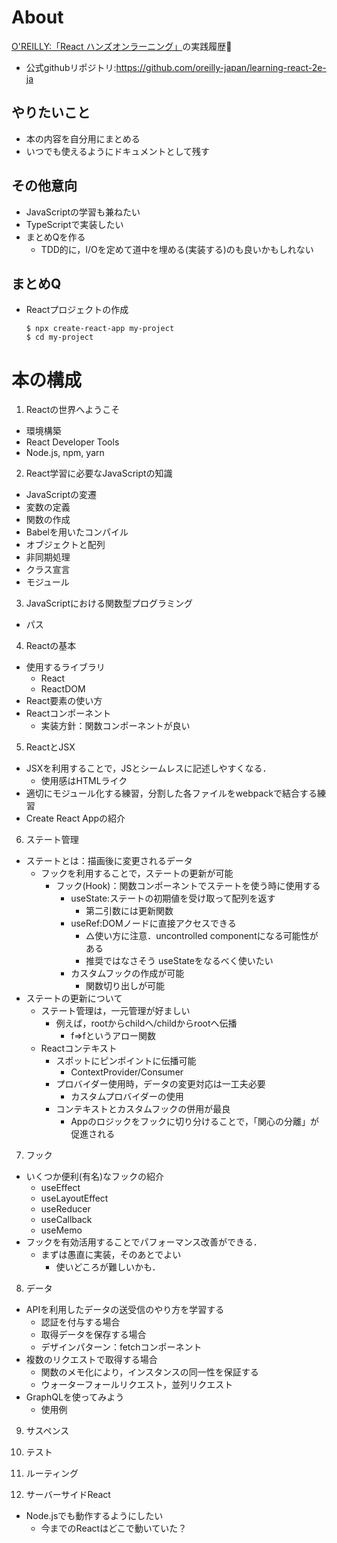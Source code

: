 # About
[O'REILLY:「React ハンズオンラーニング」](https://www.oreilly.co.jp/books/9784873119380/)の実践履歴:brain:
- 公式githubリポジトリ:https://github.com/oreilly-japan/learning-react-2e-ja

## やりたいこと
- 本の内容を自分用にまとめる
- いつでも使えるようにドキュメントとして残す

## その他意向
- JavaScriptの学習も兼ねたい
- TypeScriptで実装したい
- まとめQを作る
  - TDD的に，I/Oを定めて道中を埋める(実装する)のも良いかもしれない

## まとめQ
- Reactプロジェクトの作成
    ```Shell
    $ npx create-react-app my-project
    $ cd my-project
    ```

# 本の構成
1. Reactの世界へようこそ
 - 環境構築
  - React Developer Tools
  - Node.js, npm, yarn

2. React学習に必要なJavaScriptの知識
 - JavaScriptの変遷
  - 変数の定義
  - 関数の作成
  - Babelを用いたコンパイル
  - オブジェクトと配列
  - 非同期処理
  - クラス宣言
  - モジュール

3. JavaScriptにおける関数型プログラミング
 - パス

4. Reactの基本
 - 使用するライブラリ
   - React
   - ReactDOM
 - React要素の使い方
 - Reactコンポーネント
   - 実装方針：関数コンポーネントが良い

5. ReactとJSX
 - JSXを利用することで，JSとシームレスに記述しやすくなる．
   - 使用感はHTMLライク
 - 適切にモジュール化する練習，分割した各ファイルをwebpackで結合する練習
 - Create React Appの紹介
  
6. ステート管理
 - ステートとは：描画後に変更されるデータ
   - フックを利用することで，ステートの更新が可能
     - フック(Hook)：関数コンポーネントでステートを使う時に使用する
       - useState:ステートの初期値を受け取って配列を返す
         - 第二引数には更新関数
       - useRef:DOMノードに直接アクセスできる
         - △使い方に注意．uncontrolled componentになる可能性がある
         - 推奨ではなさそう useStateをなるべく使いたい
       - カスタムフックの作成が可能 
         - 関数切り出しが可能
 - ステートの更新について
   - ステート管理は，一元管理が好ましい 
     - 例えば，rootからchildへ/childからrootへ伝播
       - f=>fというアロー関数
   - Reactコンテキスト
     - スポットにピンポイントに伝播可能
       - ContextProvider/Consumer
     - プロバイダー使用時，データの変更対応は一工夫必要
       - カスタムプロバイダーの使用
     - コンテキストとカスタムフックの併用が最良
       - Appのロジックをフックに切り分けることで，「関心の分離」が促進される

7. フック
 - いくつか便利(有名)なフックの紹介 
   - useEffect
   - useLayoutEffect
   - useReducer
   - useCallback
   - useMemo
 - フックを有効活用することでパフォーマンス改善ができる．
   - まずは愚直に実装，そのあとでよい
     - 使いどころが難しいかも．

8. データ
 - APIを利用したデータの送受信のやり方を学習する
   - 認証を付与する場合 
   - 取得データを保存する場合
   - デザインパターン：fetchコンポーネント  
 - 複数のリクエストで取得する場合 
   - 関数のメモ化により，インスタンスの同一性を保証する
   - ウォーターフォールリクエスト，並列リクエスト
 - GraphQLを使ってみよう
   - 使用例

9. サスペンス

10. テスト

11. ルーティング

12. サーバーサイドReact
 - Node.jsでも動作するようにしたい
   - 今までのReactはどこで動いていた？